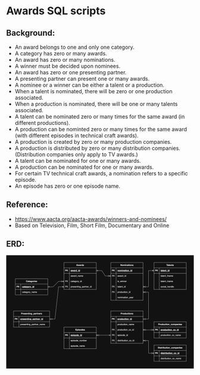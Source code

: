 # Awards SQL scripts

## Background:

- An award belongs to one and only one category.
- A category has zero or many awards.
- An award has zero or many nominations.
- A winner must be decided upon nominees.
- An award has zero or one presenting partner.
- A presenting partner can present one or many awards.
- A nominee or a winner can be either a talent or a production.
- When a talent is nominated, there will be zero or one production associated.
- When a production is nominated, there will be one or many talents associated. 
- A talent can be nominated zero or many times for the same award (in different productions).
- A production can be nominted zero or many times for the same award (with different episodes in technical craft awards).
- A production is created by zero or many production companies.
- A production is distributed by zero or many distribution companies. (Distribution companies only apply to TV awards.)
- A talent can be nominated for one or many awards.
- A production can be nominated for one or many awards.
- For certain TV technical craft awards, a nomination refers to a specific episode.
- An episode has zero or one episode name.

## Reference:
- https://www.aacta.org/aacta-awards/winners-and-nominees/
- Based on Television, Film, Short Film, Documentary and Online 

## ERD:
![Awards ERD](awards_ERD.jpg)

